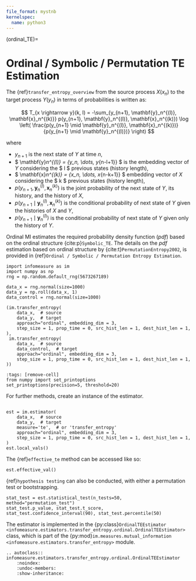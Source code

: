 ```yaml
---
file_format: mystnb
kernelspec:
  name: python3
---
```

(ordinal_TE)=
# Ordinal / Symbolic / Permutation TE Estimation
The {ref}`transfer_entropy_overview` from the source process $X(x_n)$ to the target process $Y(y_n)$ in terms of probabilities is written as:

$$
T_{x \rightarrow y}(k, l) = -\sum_{y_{n+1}, \mathbf{y}_n^{(l)}, \mathbf{x}_n^{(k)}}
p(y_{n+1}, \mathbf{y}_n^{(l)}, \mathbf{x}_n^{(k)})
\log \left( \frac{p(y_{n+1} \mid \mathbf{y}_n^{(l)}, \mathbf{x}_n^{(k)})}
{p(y_{n+1} \mid \mathbf{y}_n^{(l)})} \right)
$$

where
- $y_{n+1}$ is the next state of $Y$ at time $n$,
- $ \mathbf{y}_n^{(l)} = \{y_n, \dots, y_{n-l+1}\} $ is the embedding vector of $Y$ considering the  $ l $ previous states (history length),
- $ \mathbf{x}_n^{(k)} = \{x_n, \dots, x_{n-k+1}\} $ embedding vector of $X$ considering the $ k $ previous states (history length),
- $p(y_{n+1}, \mathbf{y}_n^{(l)}, \mathbf{x}_n^{(k)})$ is the joint probability of the next state of $Y$, its history, and the history of $X$,
- $p(y_{n+1} \mid \mathbf{y}_n^{(l)}, \mathbf{x}_n^{(k)})$ is the conditional probability of next state of $Y$ given the histories of $X$ and $Y$,
- $p(y_{n+1} \mid \mathbf{y}_n^{(l)})$ is the conditional probability of next state of $Y$ given only the history of $Y$.

Ordinal MI estimates the required probability density function (_pdf_) based on the ordinal structure {cite:p}`Symbolic_TE`.
The details on the _pdf_ estimation based on ordinal structure by {cite:t}`PermutationEntropy2002`, is provided in {ref}`Ordinal / Symbolic / Permutation Entropy Estimation`.


```{code-cell}
import infomeasure as im
import numpy as np
rng = np.random.default_rng(5673267189)

data_x = rng.normal(size=1000)
data_y = np.roll(data_x, 1)
data_control = rng.normal(size=1000)

(im.transfer_entropy(
    data_x,  # source
    data_y,  # target
    approach="ordinal", embedding_dim = 3,
    step_size = 1, prop_time = 0, src_hist_len = 1, dest_hist_len = 1,
),
 im.transfer_entropy(
    data_x,  # source
    data_control,  # target
    approach="ordinal", embedding_dim = 3,
    step_size = 1, prop_time = 0, src_hist_len = 1, dest_hist_len = 1,
))
```

```{code-cell}
:tags: [remove-cell]
from numpy import set_printoptions
set_printoptions(precision=5, threshold=20)
```

For further methods, create an instance of the estimator.

```{code-cell}

est = im.estimator(
    data_x,  # source
    data_y,  # target
    measure='te',  # or 'transfer_entropy'
    approach="ordinal", embedding_dim = 3,
    step_size = 1, prop_time = 0, src_hist_len = 1, dest_hist_len = 1,
)
est.local_vals()
```

The {ref}`effective_te` method can be accessed like so:

```{code-cell}
est.effective_val()
```

{ref}`hypothesis testing` can also be conducted, with either a permutation test or bootstrapping.

```{code-cell}
stat_test = est.statistical_test(n_tests=50, method="permutation_test")
stat_test.p_value, stat_test.t_score, stat_test.confidence_interval(90), stat_test.percentile(50)
```

The estimator is implemented in the {py:class}`OrdinalTEEstimator <infomeasure.estimators.transfer_entropy.ordinal.OrdinalTEEstimator>` class,
which is part of the {py:mod}`im.measures.mutual_information <infomeasure.estimators.transfer_entropy>` module.

```{eval-rst}
.. autoclass:: infomeasure.estimators.transfer_entropy.ordinal.OrdinalTEEstimator
    :noindex:
    :undoc-members:
    :show-inheritance:
```
